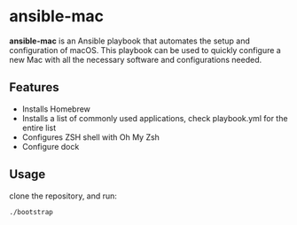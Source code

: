 # ansible-mac

**ansible-mac** is an Ansible playbook that automates the setup and configuration of macOS. This playbook can be used to quickly configure a new Mac with all the necessary software and configurations needed.

## Features

- Installs Homebrew
- Installs a list of commonly used applications, check playbook.yml for the entire list
- Configures ZSH shell with Oh My Zsh
- Configure dock

## Usage

clone the repository, and run:

`./bootstrap`

